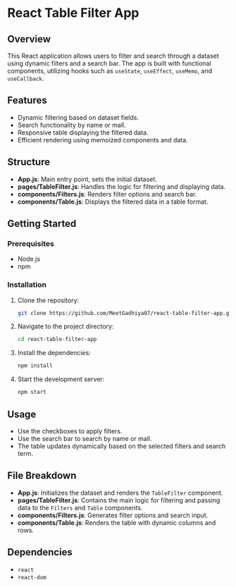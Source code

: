 # React Table Filter App

## Overview

This React application allows users to filter and search through a dataset using dynamic filters and a search bar. The app is built with functional components, utilizing hooks such as `useState`, `useEffect`, `useMemo`, and `useCallback`.

## Features

- Dynamic filtering based on dataset fields.
- Search functionality by name or mall.
- Responsive table displaying the filtered data.
- Efficient rendering using memoized components and data.

## Structure

- **App.js**: Main entry point, sets the initial dataset.
- **pages/TableFilter.js**: Handles the logic for filtering and displaying data.
- **components/Filters.js**: Renders filter options and search bar.
- **components/Table.js**: Displays the filtered data in a table format.

## Getting Started

### Prerequisites

- Node.js
- npm

### Installation

1. Clone the repository:
   ```bash
   git clone https://github.com/MeetGadhiya07/react-table-filter-app.git
   ```
2. Navigate to the project directory:
   ```bash
   cd react-table-filter-app
   ```
3. Install the dependencies:
   ```bash
   npm install
   ```
4. Start the development server:
   ```bash
   npm start
   ```

## Usage

- Use the checkboxes to apply filters.
- Use the search bar to search by name or mall.
- The table updates dynamically based on the selected filters and search term.

## File Breakdown

- **App.js**: Initializes the dataset and renders the `TableFilter` component.
- **pages/TableFilter.js**: Contains the main logic for filtering and passing data to the `Filters` and `Table` components.
- **components/Filters.js**: Generates filter options and search input.
- **components/Table.js**: Renders the table with dynamic columns and rows.

## Dependencies

- `react`
- `react-dom`
